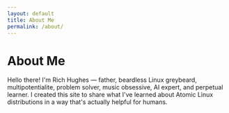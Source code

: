 ```yaml
---
layout: default
title: About Me
permalink: /about/
---
```


# About Me

Hello there! I'm Rich Hughes — father, beardless Linux greybeard, multipotentialite, problem solver, music obsessive, AI expert, and perpetual learner. I created this site to share what I've learned about Atomic Linux distributions in a way that's actually helpful for humans.


